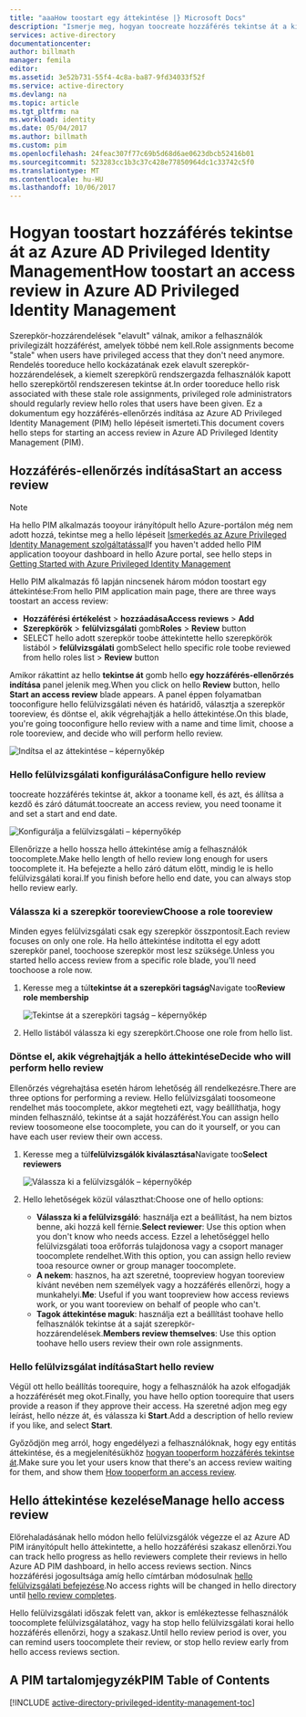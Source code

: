 ```yaml
---
title: "aaaHow toostart egy áttekintése |} Microsoft Docs"
description: "Ismerje meg, hogyan toocreate hozzáférés tekintse át a kiemelt identitásokat hello Azure Privileged Identity Management alkalmazás."
services: active-directory
documentationcenter: 
author: billmath
manager: femila
editor: 
ms.assetid: 3e52b731-55f4-4c8a-ba87-9fd34033f52f
ms.service: active-directory
ms.devlang: na
ms.topic: article
ms.tgt_pltfrm: na
ms.workload: identity
ms.date: 05/04/2017
ms.author: billmath
ms.custom: pim
ms.openlocfilehash: 24feac307f77c69b5d68d6ae0623dbcb52416b01
ms.sourcegitcommit: 523283cc1b3c37c428e77850964dc1c33742c5f0
ms.translationtype: MT
ms.contentlocale: hu-HU
ms.lasthandoff: 10/06/2017
---
```

# <a name="how-toostart-an-access-review-in-azure-ad-privileged-identity-management"></a><span data-ttu-id="d803c-103">Hogyan toostart hozzáférés tekintse át az Azure AD Privileged Identity Management</span><span class="sxs-lookup"><span data-stu-id="d803c-103">How toostart an access review in Azure AD Privileged Identity Management</span></span>
<span data-ttu-id="d803c-104">Szerepkör-hozzárendelések "elavult" válnak, amikor a felhasználók privilegizált hozzáférést, amelyek többé nem kell.</span><span class="sxs-lookup"><span data-stu-id="d803c-104">Role assignments become "stale" when users have privileged access that they don't need anymore.</span></span> <span data-ttu-id="d803c-105">Rendelés tooreduce hello kockázatának ezek elavult szerepkör-hozzárendelések, a kiemelt szerepkörű rendszergazda felhasználók kapott hello szerepkörtől rendszeresen tekintse át.</span><span class="sxs-lookup"><span data-stu-id="d803c-105">In order tooreduce hello risk associated with these stale role assignments, privileged role administrators should regularly review hello roles that users have been given.</span></span> <span data-ttu-id="d803c-106">Ez a dokumentum egy hozzáférés-ellenőrzés indítása az Azure AD Privileged Identity Management (PIM) hello lépéseit ismerteti.</span><span class="sxs-lookup"><span data-stu-id="d803c-106">This document covers hello steps for starting an access review in Azure AD Privileged Identity Management (PIM).</span></span>

## <a name="start-an-access-review"></a><span data-ttu-id="d803c-107">Hozzáférés-ellenőrzés indítása</span><span class="sxs-lookup"><span data-stu-id="d803c-107">Start an access review</span></span>
> [!NOTE]
> <span data-ttu-id="d803c-108">Ha hello PIM alkalmazás tooyour irányítópult hello Azure-portálon még nem adott hozzá, tekintse meg a hello lépéseit [Ismerkedés az Azure Privileged Identity Management szolgáltatással](active-directory-privileged-identity-management-getting-started.md)</span><span class="sxs-lookup"><span data-stu-id="d803c-108">If you haven't added hello PIM application tooyour dashboard in hello Azure portal, see hello steps in  [Getting Started with Azure Privileged Identity Management](active-directory-privileged-identity-management-getting-started.md)</span></span>
> 
> 

<span data-ttu-id="d803c-109">Hello PIM alkalmazás fő lapján nincsenek három módon toostart egy áttekintése:</span><span class="sxs-lookup"><span data-stu-id="d803c-109">From hello PIM application main page, there are three ways toostart an access review:</span></span>

* <span data-ttu-id="d803c-110">**Hozzáférési értékelést** > **hozzáadása**</span><span class="sxs-lookup"><span data-stu-id="d803c-110">**Access reviews** > **Add**</span></span>
* <span data-ttu-id="d803c-111">**Szerepkörök** > **felülvizsgálati** gomb</span><span class="sxs-lookup"><span data-stu-id="d803c-111">**Roles** > **Review** button</span></span>
* <span data-ttu-id="d803c-112">SELECT hello adott szerepkör toobe áttekintette hello szerepkörök listából > **felülvizsgálati** gomb</span><span class="sxs-lookup"><span data-stu-id="d803c-112">Select hello specific role toobe reviewed from hello roles list > **Review** button</span></span>

<span data-ttu-id="d803c-113">Amikor rákattint az hello **tekintse át** gomb hello **egy hozzáférés-ellenőrzés indítása** panel jelenik meg.</span><span class="sxs-lookup"><span data-stu-id="d803c-113">When you click on hello **Review** button, hello **Start an access review** blade appears.</span></span> <span data-ttu-id="d803c-114">A panel éppen folyamatban tooconfigure hello felülvizsgálati néven és határidő, választja a szerepkör tooreview, és döntse el, akik végrehajtják a hello áttekintése.</span><span class="sxs-lookup"><span data-stu-id="d803c-114">On this blade, you're going tooconfigure hello review with a name and time limit, choose a role tooreview, and decide who will perform hello review.</span></span>

![Indítsa el az áttekintése – képernyőkép][1]

### <a name="configure-hello-review"></a><span data-ttu-id="d803c-116">Hello felülvizsgálati konfigurálása</span><span class="sxs-lookup"><span data-stu-id="d803c-116">Configure hello review</span></span>
<span data-ttu-id="d803c-117">toocreate hozzáférés tekintse át, akkor a tooname kell, és azt, és állítsa a kezdő és záró dátumát.</span><span class="sxs-lookup"><span data-stu-id="d803c-117">toocreate an access review, you need tooname it and set a start and end date.</span></span>

![Konfigurálja a felülvizsgálati – képernyőkép][2]

<span data-ttu-id="d803c-119">Ellenőrizze a hello hossza hello áttekintése amíg a felhasználók toocomplete.</span><span class="sxs-lookup"><span data-stu-id="d803c-119">Make hello length of hello review long enough for users toocomplete it.</span></span> <span data-ttu-id="d803c-120">Ha befejezte a hello záró dátum előtt, mindig le is hello felülvizsgálati korai.</span><span class="sxs-lookup"><span data-stu-id="d803c-120">If you finish before hello end date, you can always stop hello review early.</span></span>

### <a name="choose-a-role-tooreview"></a><span data-ttu-id="d803c-121">Válassza ki a szerepkör tooreview</span><span class="sxs-lookup"><span data-stu-id="d803c-121">Choose a role tooreview</span></span>
<span data-ttu-id="d803c-122">Minden egyes felülvizsgálati csak egy szerepkör összpontosít.</span><span class="sxs-lookup"><span data-stu-id="d803c-122">Each review focuses on only one role.</span></span> <span data-ttu-id="d803c-123">Ha hello áttekintése indította el egy adott szerepkör panel, toochoose szerepkör most lesz szüksége.</span><span class="sxs-lookup"><span data-stu-id="d803c-123">Unless you started hello access review from a specific role blade, you'll need toochoose a role now.</span></span>

1. <span data-ttu-id="d803c-124">Keresse meg a túl**tekintse át a szerepköri tagság**</span><span class="sxs-lookup"><span data-stu-id="d803c-124">Navigate too**Review role membership**</span></span>
   
    ![Tekintse át a szerepköri tagság – képernyőkép][3]
2. <span data-ttu-id="d803c-126">Hello listából válassza ki egy szerepkört.</span><span class="sxs-lookup"><span data-stu-id="d803c-126">Choose one role from hello list.</span></span>

### <a name="decide-who-will-perform-hello-review"></a><span data-ttu-id="d803c-127">Döntse el, akik végrehajtják a hello áttekintése</span><span class="sxs-lookup"><span data-stu-id="d803c-127">Decide who will perform hello review</span></span>
<span data-ttu-id="d803c-128">Ellenőrzés végrehajtása esetén három lehetőség áll rendelkezésre.</span><span class="sxs-lookup"><span data-stu-id="d803c-128">There are three options for performing a review.</span></span> <span data-ttu-id="d803c-129">Hello felülvizsgálati toosomeone rendelhet más toocomplete, akkor megteheti ezt, vagy beállíthatja, hogy minden felhasználó, tekintse át a saját hozzáférést.</span><span class="sxs-lookup"><span data-stu-id="d803c-129">You can assign hello review toosomeone else toocomplete, you can do it yourself, or you can have each user review their own access.</span></span>

1. <span data-ttu-id="d803c-130">Keresse meg a túl**felülvizsgálók kiválasztása**</span><span class="sxs-lookup"><span data-stu-id="d803c-130">Navigate too**Select reviewers**</span></span>
   
    ![Válassza ki a felülvizsgálók – képernyőkép][4]
2. <span data-ttu-id="d803c-132">Hello lehetőségek közül választhat:</span><span class="sxs-lookup"><span data-stu-id="d803c-132">Choose one of hello options:</span></span>
   
   * <span data-ttu-id="d803c-133">**Válassza ki a felülvizsgáló**: használja ezt a beállítást, ha nem biztos benne, aki hozzá kell férnie.</span><span class="sxs-lookup"><span data-stu-id="d803c-133">**Select reviewer**: Use this option when you don't know who needs access.</span></span> <span data-ttu-id="d803c-134">Ezzel a lehetőséggel hello felülvizsgálati tooa erőforrás tulajdonosa vagy a csoport manager toocomplete rendelhet.</span><span class="sxs-lookup"><span data-stu-id="d803c-134">With this option, you can assign hello review tooa resource owner or group manager toocomplete.</span></span>
   * <span data-ttu-id="d803c-135">**A nekem**: hasznos, ha azt szeretné, toopreview hogyan tooreview kívánt nevében nem személyek vagy a hozzáférés ellenőrzi, hogy a munkahelyi.</span><span class="sxs-lookup"><span data-stu-id="d803c-135">**Me**: Useful if you want toopreview how access reviews work, or you want tooreview on behalf of people who can't.</span></span>
   * <span data-ttu-id="d803c-136">**Tagok áttekintése maguk**: használja ezt a beállítást toohave hello felhasználók tekintse át a saját szerepkör-hozzárendelések.</span><span class="sxs-lookup"><span data-stu-id="d803c-136">**Members review themselves**: Use this option toohave hello users review their own role assignments.</span></span>

### <a name="start-hello-review"></a><span data-ttu-id="d803c-137">Hello felülvizsgálat indítása</span><span class="sxs-lookup"><span data-stu-id="d803c-137">Start hello review</span></span>
<span data-ttu-id="d803c-138">Végül ott hello beállítás toorequire, hogy a felhasználók ha azok elfogadják a hozzáférését meg okot.</span><span class="sxs-lookup"><span data-stu-id="d803c-138">Finally, you have hello option toorequire that users provide a reason if they approve their access.</span></span> <span data-ttu-id="d803c-139">Ha szeretné adjon meg egy leírást, hello nézze át, és válassza ki **Start**.</span><span class="sxs-lookup"><span data-stu-id="d803c-139">Add a description of hello review if you like, and select **Start**.</span></span>

<span data-ttu-id="d803c-140">Győződjön meg arról, hogy engedélyezi a felhasználóknak, hogy egy entitás áttekintése, és a megjelenítésükhöz [hogyan tooperform hozzáférés tekintse át](active-directory-privileged-identity-management-how-to-perform-security-review.md).</span><span class="sxs-lookup"><span data-stu-id="d803c-140">Make sure you let your users know that there's an access review waiting for them, and show them [How tooperform an access review](active-directory-privileged-identity-management-how-to-perform-security-review.md).</span></span>

## <a name="manage-hello-access-review"></a><span data-ttu-id="d803c-141">Hello áttekintése kezelése</span><span class="sxs-lookup"><span data-stu-id="d803c-141">Manage hello access review</span></span>
<span data-ttu-id="d803c-142">Előrehaladásának hello módon hello felülvizsgálók végezze el az Azure AD PIM irányítópult hello áttekintette, a hello hozzáférési szakasz ellenőrzi.</span><span class="sxs-lookup"><span data-stu-id="d803c-142">You can track hello progress as hello reviewers complete their reviews in hello Azure AD PIM dashboard, in hello access reviews section.</span></span> <span data-ttu-id="d803c-143">Nincs hozzáférési jogosultsága amíg hello címtárban módosulnak [hello felülvizsgálati befejezése](active-directory-privileged-identity-management-how-to-complete-review.md).</span><span class="sxs-lookup"><span data-stu-id="d803c-143">No access rights will be changed in hello directory until [hello review completes](active-directory-privileged-identity-management-how-to-complete-review.md).</span></span>

<span data-ttu-id="d803c-144">Hello felülvizsgálati időszak felett van, akkor is emlékeztesse felhasználók toocomplete felülvizsgálatához, vagy ha stop hello felülvizsgálati korai hello hozzáférés ellenőrzi, hogy a szakasz.</span><span class="sxs-lookup"><span data-stu-id="d803c-144">Until hello review period is over, you can remind users toocomplete their review, or stop hello review early from hello access reviews section.</span></span>

<!--Every topic should have next steps and links toohello next logical set of content tookeep hello customer engaged-->
## <a name="pim-table-of-contents"></a><span data-ttu-id="d803c-145">A PIM tartalomjegyzék</span><span class="sxs-lookup"><span data-stu-id="d803c-145">PIM Table of Contents</span></span>
[!INCLUDE [active-directory-privileged-identity-management-toc](../../includes/active-directory-privileged-identity-management-toc.md)]

<!--Image references-->

[1]: ./media/active-directory-privileged-identity-management-how-to-start-security-review/PIM_start_review.png
[2]: ./media/active-directory-privileged-identity-management-how-to-start-security-review/PIM_review_configure.png
[3]: ./media/active-directory-privileged-identity-management-how-to-start-security-review/PIM_review_role.png
[4]: ./media/active-directory-privileged-identity-management-how-to-start-security-review/PIM_review_reviewers.png
